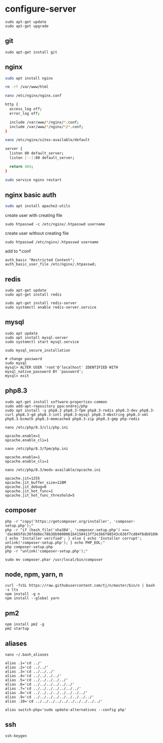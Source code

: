 # configure-server

```
sudo apt-get update
sudo apt-get upgrade
```

## git

```
sudo apt-get install git
```

## nginx

```bash
sudo apt install nginx
```

```bash
rm -rf /var/www/html
```

```bash
nano /etc/nginx/nginx.conf

http {
  access_log off;
  error_log off;

  include /var/www/*/nginx/*.conf;
  include /var/www/*/nginx/*/*.conf;
}
```

```bash
nano /etc/nginx/sites-available/default

server {
  listen 80 default_server;
  listen [::]:80 default_server;

  return 404;
}
```

```bash
sudo service nginx restart
```

## nginx basic auth
```bash
sudo apt install apache2-utils
```

create user with creating file
```
sudo htpasswd -c /etc/nginx/.htpasswd username
```

create user without creating file
```
sudo htpasswd /etc/nginx/.htpasswd username
```

add to *.conf
```
auth_basic "Restricted Content";
auth_basic_user_file /etc/nginx/.htpasswd;
```

## redis

```
sudo apt-get update
sudo apt-get install redis
```

```
sudo apt-get install redis-server
sudo systemctl enable redis-server.service
```

## mysql

```
sudo apt update
sudo apt install mysql-server
sudo systemctl start mysql.service

sudo mysql_secure_installation

# change password
sudo mysql
mysql> ALTER USER 'root'@'localhost' IDENTIFIED WITH mysql_native_password BY 'password';
mysql> exit
```

## php8.3

```
sudo apt-get install software-properties-common
sudo add-apt-repository ppa:ondrej/php
sudo apt install -y php8.3 php8.3-fpm php8.3-redis php8.3-dev php8.3-curl php8.3-gd php8.3-intl php8.3-mysql php8.3-mbstring php8.3-xml php8.3-bcmath php8.3-memcached php8.3-zip php8.3-gmp php-redis
```

```
nano /etc/php/8.3/cli/php.ini

opcache.enable=1
opcache.enable_cli=1
```

```
nano /etc/php/8.3/fpm/php.ini

opcache.enable=1
opcache.enable_cli=1
```

```
nano /etc/php/8.3/mods-available/opcache.ini

opcache.jit=1255
opcache.jit_buffer_size=128M
opcache.jit_debug=0
opcache.jit_hot_func=1
opcache.jit_hot_func_threshold=5
```

## composer

```
php -r "copy('https://getcomposer.org/installer', 'composer-setup.php');"
php -r "if (hash_file('sha384', 'composer-setup.php') === 'dac665fdc30fdd8ec78b38b9800061b4150413ff2e3b6f88543c636f7cd84f6db9189d43a81e5503cda447da73c7e5b6') { echo 'Installer verified'; } else { echo 'Installer corrupt'; unlink('composer-setup.php'); } echo PHP_EOL;"
php composer-setup.php
php -r "unlink('composer-setup.php');"

sudo mv composer.phar /usr/local/bin/composer
```

## node, npm, yarn, n

```
curl -fsSL https://raw.githubusercontent.com/tj/n/master/bin/n | bash -s lts
npm install -g n
npm install --global yarn
```

## pm2

```
npm install pm2 -g
pm2 startup
```

## aliases

```
nano ~/.bash_aliases

alias .1='cd ../'
alias .2='cd ../../'
alias .3='cd ../../../'
alias .4='cd ../../../../'
alias .5='cd ../../../../../'
alias .6='cd ../../../../../../'
alias .7='cd ../../../../../../../'
alias .8='cd ../../../../../../../../'
alias .9='cd ../../../../../../../../../'
alias .10='cd ../../../../../../../../../../'

alias switch-php='sudo update-alternatives --config php'
```

## ssh

```
ssh-keygen
```
